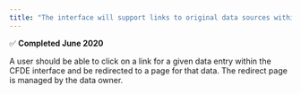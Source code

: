 ```yaml
---
title: "The interface will support links to original data sources within the results &#x2705;"
---
```


&#x2705; **Completed June 2020**

A user should be able to click on a link for a given data entry within the CFDE interface and be redirected to a page for that data. The redirect page is managed by the data owner.
